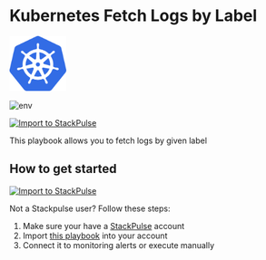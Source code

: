 # Kubernetes Fetch Logs by Label

<img src="https://github.com/kubernetes/kubernetes/raw/master/logo/logo.png" width="100">

![env](https://img.shields.io/static/v1?label=env&message=Kubernetes&style=flat&logo=Kubernetes&color=326CE5)

[![Import to StackPulse](../../images/open_in_stackpulse.svg)](https://app.stackpulse.io/playbook/create?tab=playbook#https://github.com/stackpulse/playbooks/blob/master/kubernetes/logs-by-label/playbook.yaml)

This playbook allows you to fetch logs by given label

## How to get started

[![Import to StackPulse](../../images/open_in_stackpulse.svg)](https://app.stackpulse.io/playbook/create?tab=playbook#https://github.com/stackpulse/playbooks/blob/master/kubernetes/logs-by-label/playbook.yaml)

Not a Stackpulse user? Follow these steps:

1. Make sure your have a [StackPulse](https://stackpulse.com/get-started) account
2. Import [this playbook](https://app.stackpulse.io/playbooks) into your account
3. Connect it to monitoring alerts or execute manually